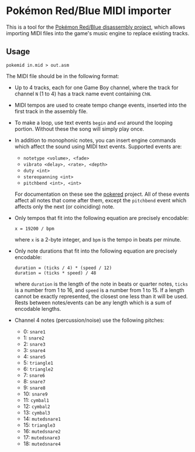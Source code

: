 # Pokémon Red/Blue MIDI importer

This is a tool for the [Pokémon Red/Blue disassembly project][pokered], which
allows importing MIDI files into the game's music engine to replace existing
tracks.

[pokered]: https://github.com/iimarckus/pokered

## Usage

    pokemid in.mid > out.asm

The MIDI file should be in the following format:

  * Up to 4 tracks, each for one Game Boy channel, where the track for channel
    `N` (1 to 4) has a track name event containing `ChN`.

  * MIDI tempos are used to create tempo change events, inserted into the first
    track in the assembly file.

  * To make a loop, use text events `begin` and `end` around the looping
    portion. Without these the song will simply play once.

  * In addition to monophonic notes, you can insert engine commands which affect
    the sound using MIDI text events. Supported events are:

      * `notetype <volume>, <fade>`
      * `vibrato <delay>, <rate>, <depth>`
      * `duty <int>`
      * `stereopanning <int>`
      * `pitchbend <int>, <int>`

    For documentation on these see the [pokered] project.
    All of these events affect all notes that come after them, except the
    `pitchbend` event which affects only the next (or coinciding) note.

  * Only tempos that fit into the following equation are precisely encodable:

        x = 19200 / bpm

    where `x` is a 2-byte integer, and `bpm` is the tempo in beats per minute.

  * Only note durations that fit into the following equation are precisely
    encodable:

        duration = (ticks / 4) * (speed / 12)
        duration = (ticks * speed) / 48

    where `duration` is the length of the note in beats or quarter notes,
    `ticks` is a number from 1 to 16, and `speed` is a number from 1 to 15.
    If a length cannot be exactly represented, the closest one less than it will
    be used. Rests between notes/events can be any length which is a sum of
    encodable lengths.

  * Channel 4 notes (percussion/noise) use the following pitches:

    * 0: `snare1`
    * 1: `snare2`
    * 2: `snare3`
    * 3: `snare4`
    * 4: `snare5`
    * 5: `triangle1`
    * 6: `triangle2`
    * 7: `snare6`
    * 8: `snare7`
    * 9: `snare8`
    * 10: `snare9`
    * 11: `cymbal1`
    * 12: `cymbal2`
    * 13: `cymbal3`
    * 14: `mutedsnare1`
    * 15: `triangle3`
    * 16: `mutedsnare2`
    * 17: `mutedsnare3`
    * 18: `mutedsnare4`
